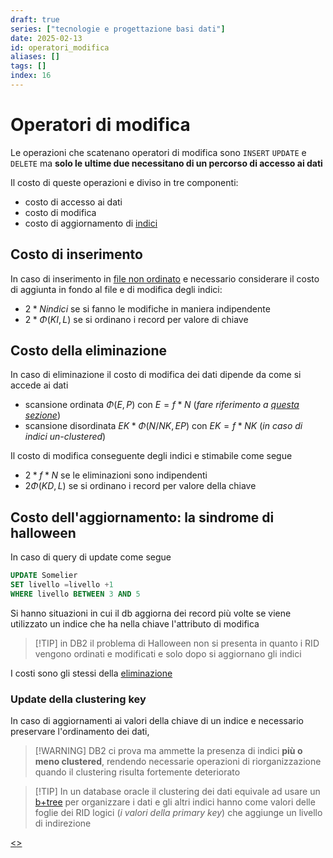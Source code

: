 ```yaml
---
draft: true
series: ["tecnologie e progettazione basi dati"]
date: 2025-02-13
id: operatori_modifica
aliases: []
tags: []
index: 16
---
```


# Operatori di modifica

Le operazioni che scatenano operatori di modifica sono `INSERT` `UPDATE` e `DELETE` ma **solo le ultime due necessitano di un percorso di accesso ai dati**

Il costo di queste operazioni e diviso in tre componenti:

- costo di accesso ai dati
- costo di modifica
- costo di aggiornamento di [indici](pages/tecnologie_basi_dati/indici.md)

## Costo di inserimento

In caso di inserimento in [file non ordinato](pages/tecnologie_basi_dati/gestione_disco.md#heap%20file) e necessario considerare il costo di aggiunta in fondo al file  e di modifica degli indici:

- $2*Nindici$ se si fanno le modifiche in maniera indipendente
- $2*\Phi(KI,L)$ se si ordinano i record per valore di chiave

## Costo della eliminazione

In caso di eliminazione il costo di modifica dei dati dipende da come si accede ai dati

- scansione ordinata $\Phi(E,P)$ con $E = f*N$ (*fare riferimento a [questa sezione](pages/tecnologie_basi_dati/operatori_relazionali.md#stime%20di%20costo%20di%20un%20operatore)*)
- scansione disordinata $EK*\Phi(N/NK,EP)$ con $EK = f*NK$ (*in caso di indici un-clustered*)

Il costo di modifica conseguente degli indici e stimabile come segue

- $2*f*N$ se le eliminazioni sono indipendenti
- $2\Phi(KD,L)$ se si ordinano i record per valore della chiave

## Costo dell'aggiornamento: la sindrome di halloween

In caso di query di update come segue

```sql
UPDATE Somelier
SET livello =livello +1
WHERE livello BETWEEN 3 AND 5
```

Si hanno situazioni in cui il db aggiorna dei record più volte se viene utilizzato un indice che ha nella chiave l'attributo di modifica

>[!TIP] in DB2 il problema di Halloween non si presenta in quanto i RID vengono ordinati e modificati e solo dopo si aggiornano gli indici

I costi sono gli stessi della [eliminazione](#Costo%20della%20eliminazione)

### Update della clustering key

In caso di aggiornamenti ai valori della chiave di un indice e necessario preservare l'ordinamento dei dati,
>[!WARNING] DB2 ci prova ma ammette la presenza di indici **più o meno clustered**, rendendo necessarie operazioni di riorganizzazione quando il clustering risulta fortemente deteriorato

>[!TIP] In  un database oracle il clustering dei dati equivale ad usare un [b+tree](pages/tecnologie_basi_dati/b+tree.md) per organizzare i dati e gli altri indici hanno come valori delle foglie dei RID logici (*i valori della primary key*) che aggiunge un livello di indirezione

[<](pages/tecnologie_basi_dati/group_by.md)[>](pages/tecnologie_basi_dati/ottimizzazione_interrogazioni.md)
